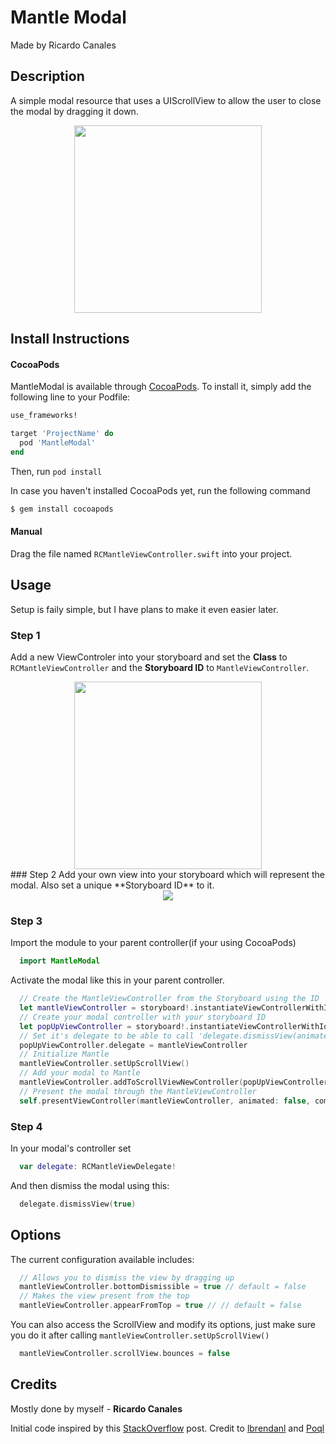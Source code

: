 # Mantle Modal
Made by Ricardo Canales
## Description
A simple modal resource that uses a UIScrollView to allow the user to close the modal by dragging it down.

<div align="center"><img src="http://imgur.com/tZr1ns4.gif" width=300></div>

## Install Instructions

#### CocoaPods
MantleModal is available through [CocoaPods](http://cocoapods.org). To install
it, simply add the following line to your Podfile:

```ruby
use_frameworks!

target 'ProjectName' do
  pod 'MantleModal'
end
```

Then, run `pod install`

In case you haven't installed CocoaPods yet, run the following command

```ruby
$ gem install cocoapods
```

#### Manual
Drag the file named `RCMantleViewController.swift` into your project.

## Usage

Setup is faily simple, but I have plans to make it even easier later.
### Step 1
Add a new ViewControler into your storyboard and set the **Class** to `RCMantleViewController` and the **Storyboard ID** to `MantleViewController`.

<div align="center"><img src="http://imgur.com/bWINRWy.png" width=300></div>
### Step 2
Add your own view into your storyboard which will represent the modal. Also set a unique **Storyboard ID** to it.
<div align="center"><img src="http://imgur.com/R3P0fN4.png"></div>



### Step 3 
Import the module to your parent controller(if your using CocoaPods)

```swift
  import MantleModal
```

Activate the modal like this in your parent controller.

```swift
  // Create the MantleViewController from the Storyboard using the ID
  let mantleViewController = storyboard!.instantiateViewControllerWithIdentifier("MantleViewController") as! RCMantleViewController
  // Create your modal controller with your storyboard ID
  let popUpViewController = storyboard!.instantiateViewControllerWithIdentifier("YourUniqueStoryboardID") as! YourViewController
  // Set it's delegate to be able to call 'delegate.dismissView(animated: Bool)'
  popUpViewController.delegate = mantleViewController
  // Initialize Mantle
  mantleViewController.setUpScrollView()
  // Add your modal to Mantle
  mantleViewController.addToScrollViewNewController(popUpViewController)
  // Present the modal through the MantleViewController
  self.presentViewController(mantleViewController, animated: false, completion: nil)
```
### Step 4
In your modal's controller set 
```swift
  var delegate: RCMantleViewDelegate!
```
And then dismiss the modal using this:
```swift
  delegate.dismissView(true)
```

## Options
The current configuration available includes:
```swift
  // Allows you to dismiss the view by dragging up
  mantleViewController.bottomDismissible = true // default = false
  // Makes the view present from the top
  mantleViewController.appearFromTop = true // // default = false
```
You can also access the ScrollView and modify its options, just make sure you do it after calling `mantleViewController.setUpScrollView()`
```swift
  mantleViewController.scrollView.bounces = false
```

## Credits

Mostly done by myself - **Ricardo Canales**

Initial code inspired by this [StackOverflow](http://stackoverflow.com/questions/24687140/snapchat-like-swipe-navigation-between-views-in-xcode-6-and-swift) post.
Credit to [lbrendanl](https://github.com/lbrendanl) and [Poql](http://stackoverflow.com/users/3857555/poql)



